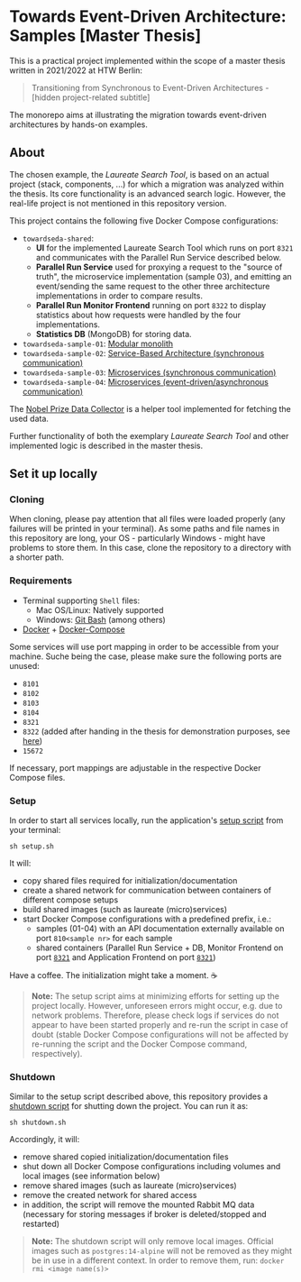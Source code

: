 # Towards Event-Driven Architecture: Samples [Master Thesis]

This is a practical project implemented within the scope of a master thesis written in 2021/2022 at HTW Berlin:

> Transitioning from Synchronous to Event-Driven Architectures - [hidden project-related subtitle]

The monorepo aims at illustrating the migration towards event-driven architectures by hands-on examples.

## About

The chosen example, the _Laureate Search Tool_, is based on an actual project (stack, components, ...) for which a migration was analyzed within the thesis.
Its core functionality is an advanced search logic.
However, the real-life project is not mentioned in this repository version.

This project contains the following five Docker Compose configurations:
- `towardseda-shared`:
  - **UI** for the implemented Laureate Search Tool which runs on port `8321` and communicates with the Parallel Run Service described below.
  - **Parallel Run Service** used for proxying a request to the "source of truth", the microservice implementation (sample 03), and emitting an event/sending the same request to the other three architecture implementations in order to compare results.
  - **Parallel Run Monitor Frontend** running on port `8322` to display statistics about how requests were handled by the four implementations.
  - **Statistics DB** (MongoDB) for storing data.
- `towardseda-sample-01`: [Modular monolith](./src/samples/sample-01/README.md)
- `towardseda-sample-02`: [Service-Based Architecture (synchronous communication)](./src/samples/sample-02/README.md)
- `towardseda-sample-03`: [Microservices (synchronous communication)](./src/samples/sample-03/README.md)
- `towardseda-sample-04`: [Microservices (event-driven/asynchronous communication)](./src/samples/sample-04/README.md)

The [Nobel Prize Data Collector](./src/helpers/nobel-prize-data-collector/README.md) is a helper tool implemented for fetching the used data.

Further functionality of both the exemplary _Laureate Search Tool_ and other implemented logic is described in the master thesis.

## Set it up locally

### Cloning 

When cloning, please pay attention that all files were loaded properly (any failures will be printed in your terminal).
As some paths and file names in this repository are long, your OS - particularly Windows - might have problems to store them.
In this case, clone the repository to a directory with a shorter path.

### Requirements

- Terminal supporting `Shell` files:
    - Mac OS/Linux: Natively supported
    - Windows: [Git Bash](https://gitforwindows.org/) (among others)
- [Docker](https://www.docker.com/) + [Docker-Compose](https://docs.docker.com/compose/)

Some services will use port mapping in order to be accessible from your machine.
Suche being the case, please make sure the following ports are unused:
- `8101`
- `8102`
- `8103`
- `8104`
- `8321`
- `8322` (added after handing in the thesis for demonstration purposes, see [here](./src/monitor-frontend/README.md))
- `15672`

If necessary, port mappings are adjustable in the respective Docker Compose files.

### Setup

In order to start all services locally, run the application's [setup script](./setup.sh) from your terminal:

```shell
sh setup.sh
```

It will:
- copy shared files required for initialization/documentation
- create a shared network for communication between containers of different compose setups
- build shared images (such as laureate (micro)services)
- start Docker Compose configurations with a predefined prefix, i.e.:
  - samples (01-04) with an API documentation externally available on port `810<sample nr>` for each sample
  - shared containers (Parallel Run Service + DB, Monitor Frontend on port [`8321`](http://localhost:8322) and Application Frontend on port [`8321`](http://localhost:8321))

Have a coffee. The initialization might take a moment. ☕

> **Note:** The setup script aims at minimizing efforts for setting up the project locally.
However, unforeseen errors might occur, e.g. due to network problems.
Therefore, please check logs if services do not appear to have been started properly and re-run the script in case of doubt (stable Docker Compose configurations will not be affected by re-running the script and the Docker Compose command, respectively).

### Shutdown

Similar to the setup script described above, this repository provides a [shutdown script](shutdown.sh) for shutting down the project.
You can run it as:

```shell
sh shutdown.sh
```

Accordingly, it will:

- remove shared copied initialization/documentation files
- shut down all Docker Compose configurations including volumes and local images (see information below)
- remove shared images (such as laureate (micro)services)
- remove the created network for shared access
- in addition, the script will remove the mounted Rabbit MQ data (necessary for storing messages if broker is deleted/stopped and restarted)

> **Note:** The shutdown script will only remove local images. Official images such as `postgres:14-alpine` will not be removed as they might be in use in a different context.
> In order to remove them, run: `docker rmi <image name(s)>`
